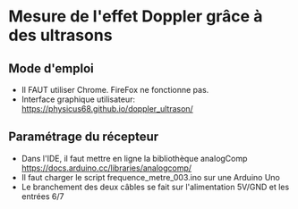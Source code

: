 # Mesure de l'effet Doppler grâce à des ultrasons
## Mode d'emploi
- Il FAUT utiliser Chrome. FireFox ne fonctionne pas.
- Interface graphique utilisateur: https://physicus68.github.io/doppler_ultrason/

## Paramétrage du récepteur
- Dans l'IDE, il faut mettre en ligne la bibliothèque  analogComp https://docs.arduino.cc/libraries/analogcomp/
- Il faut charger le script frequence_metre_003.ino sur une Arduino Uno
- Le branchement des deux câbles se fait sur l'alimentation 5V/GND et les entrées 6/7


 
